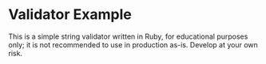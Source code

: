 # Validator Example

This is a simple string validator written in Ruby, for educational purposes only; it is not recommended to use in production as-is. Develop at your own risk.